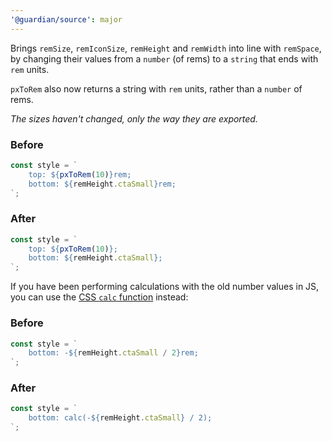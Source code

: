 ```yaml
---
'@guardian/source': major
---
```


Brings `remSize`, `remIconSize`, `remHeight` and `remWidth` into line with `remSpace`, by changing their values from a `number` (of rems) to a `string` that ends with `rem` units.

`pxToRem` also now returns a string with `rem` units, rather than a `number` of rems.

_The sizes haven't changed, only the way they are exported._

### Before

```js
const style = `
	top: ${pxToRem(10)}rem;
	bottom: ${remHeight.ctaSmall}rem;
`;
```

### After

```js
const style = `
	top: ${pxToRem(10)};
	bottom: ${remHeight.ctaSmall};
`;
```

If you have been performing calculations with the old number values in JS, you can use the [CSS `calc` function](https://developer.mozilla.org/en-US/docs/Web/CSS/calc) instead:

### Before

```js
const style = `
	bottom: -${remHeight.ctaSmall / 2}rem;
`;
```

### After

```js
const style = `
	bottom: calc(-${remHeight.ctaSmall} / 2);
`;
```
